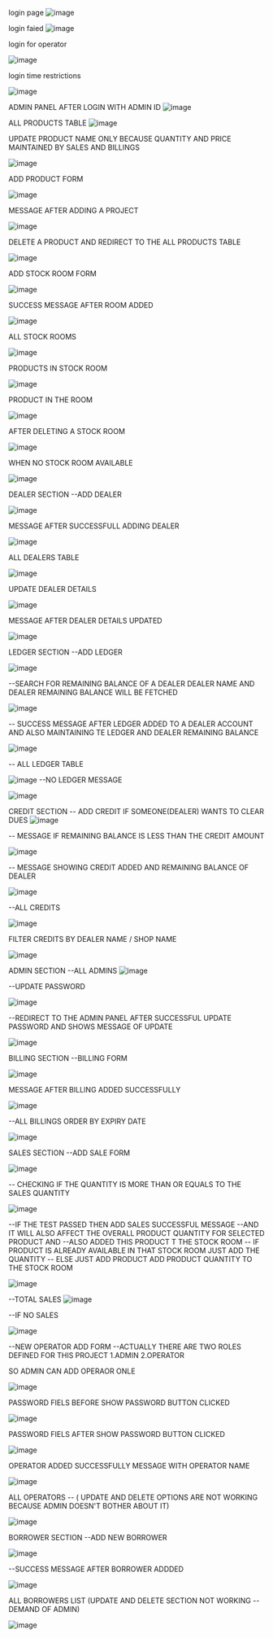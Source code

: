login page
![image](https://github.com/shivamShankhdhar/eadhakridhnaweb/assets/39639414/277880c0-fff8-4b52-b611-a49f00f93680)

login faied 
![image](https://github.com/shivamShankhdhar/eadhakridhnaweb/assets/39639414/0ca33679-98ac-4493-ab47-4fcdcde035e2)

login for operator

![image](https://github.com/shivamShankhdhar/eadhakridhnaweb/assets/39639414/43c11989-99ff-4a9f-8671-391d0d468caf)

login time restrictions

![image](https://github.com/shivamShankhdhar/eadhakridhnaweb/assets/39639414/0a1fdc02-e583-4862-a17a-f2b5ebd195ce)

ADMIN PANEL AFTER LOGIN WITH ADMIN ID
![image](https://github.com/shivamShankhdhar/eadhakridhnaweb/assets/39639414/a87e56b4-924b-4cb0-943d-79177cc24efb)

ALL PRODUCTS TABLE
![image](https://github.com/shivamShankhdhar/eadhakridhnaweb/assets/39639414/fdf6f357-4b28-424f-a7d5-3b54949249b8)

UPDATE PRODUCT NAME ONLY BECAUSE QUANTITY AND PRICE MAINTAINED BY SALES AND BILLINGS

![image](https://github.com/shivamShankhdhar/eadhakridhnaweb/assets/39639414/39d91a62-b762-40fe-a7b1-693a94836553)

ADD PRODUCT FORM

![image](https://github.com/shivamShankhdhar/eadhakridhnaweb/assets/39639414/7c11531a-c22a-4e32-ba8a-48cd72c15a4c)

MESSAGE AFTER ADDING A PROJECT

![image](https://github.com/shivamShankhdhar/eadhakridhnaweb/assets/39639414/4375d090-2f5d-47c1-8dab-07ad020fc46f)

DELETE A PRODUCT AND REDIRECT TO THE ALL PRODUCTS TABLE

![image](https://github.com/shivamShankhdhar/eadhakridhnaweb/assets/39639414/34270fcd-8823-47ed-8895-c5a901725821)

ADD STOCK ROOM FORM

![image](https://github.com/shivamShankhdhar/eadhakridhnaweb/assets/39639414/ea11f342-3522-4c75-952e-b70110168982)

SUCCESS MESSAGE AFTER ROOM ADDED

![image](https://github.com/shivamShankhdhar/eadhakridhnaweb/assets/39639414/e1ae52a3-1afb-4747-814b-f71794d131ac)

ALL STOCK ROOMS

![image](https://github.com/shivamShankhdhar/eadhakridhnaweb/assets/39639414/b0fac524-c7de-4f4f-bed8-2e5caf043784)

PRODUCTS IN STOCK ROOM

![image](https://github.com/shivamShankhdhar/eadhakridhnaweb/assets/39639414/98f4b344-4e1d-47d1-a353-905cb61a556e)

PRODUCT IN THE ROOM

![image](https://github.com/shivamShankhdhar/eadhakridhnaweb/assets/39639414/2f0c6ee6-ddde-4a47-97e7-c8d2e640560e)

AFTER DELETING A STOCK ROOM

![image](https://github.com/shivamShankhdhar/eadhakridhnaweb/assets/39639414/2d01440e-54b0-4c18-87e1-cf14fb3cd42b)


WHEN NO STOCK ROOM AVAILABLE

![image](https://github.com/shivamShankhdhar/eadhakridhnaweb/assets/39639414/7d22e151-bd80-47f9-9091-d86fab208b3b)


DEALER SECTION
--ADD DEALER

![image](https://github.com/shivamShankhdhar/eadhakridhnaweb/assets/39639414/1fcf32e8-18a4-4df2-bd93-b824fd36226c)


MESSAGE AFTER SUCCESSFULL ADDING DEALER

![image](https://github.com/shivamShankhdhar/eadhakridhnaweb/assets/39639414/432be734-fe98-4a56-9dff-8a38ea336031)


ALL DEALERS TABLE

![image](https://github.com/shivamShankhdhar/eadhakridhnaweb/assets/39639414/86931577-9ab8-44f5-9910-b06502d844a0)


UPDATE DEALER DETAILS

![image](https://github.com/shivamShankhdhar/eadhakridhnaweb/assets/39639414/d5e2b25f-e00e-4545-be9b-35c71aeded0c)

MESSAGE AFTER DEALER DETAILS UPDATED

![image](https://github.com/shivamShankhdhar/eadhakridhnaweb/assets/39639414/a74bc3dd-7347-45ae-99ca-00ebe6578928)

LEDGER SECTION
 --ADD LEDGER
 
 ![image](https://github.com/shivamShankhdhar/eadhakridhnaweb/assets/39639414/2e16c59e-33f3-4f8e-a7c8-f58387021940)

 --SEARCH FOR REMAINING BALANCE OF A DEALER DEALER NAME AND DEALER REMAINING BALANCE WILL BE FETCHED
 
 ![image](https://github.com/shivamShankhdhar/eadhakridhnaweb/assets/39639414/0d712df4-120f-446c-997a-653270d49651)
 
   -- SUCCESS MESSAGE AFTER LEDGER ADDED TO A DEALER ACCOUNT AND ALSO MAINTAINING TE LEDGER AND DEALER REMAINING BALANCE
   
   ![image](https://github.com/shivamShankhdhar/eadhakridhnaweb/assets/39639414/e4a15328-9d7e-45b9-95ca-048fed5e6525)

   -- ALL LEDGER TABLE
   
   ![image](https://github.com/shivamShankhdhar/eadhakridhnaweb/assets/39639414/ea6a78bc-1311-4e23-a171-b0a0f7fed89a)
   --NO LEDGER MESSAGE
   
   ![image](https://github.com/shivamShankhdhar/eadhakridhnaweb/assets/39639414/7cb80d6a-6e97-41c9-8e2a-ceeff190b2ce)
   
 CREDIT SECTION
   -- ADD CREDIT IF SOMEONE(DEALER) WANTS TO CLEAR DUES
     ![image](https://github.com/shivamShankhdhar/eadhakridhnaweb/assets/39639414/a1005986-75cd-4867-a842-01495cc0bab3)
   
   -- MESSAGE IF REMAINING BALANCE IS LESS THAN THE CREDIT AMOUNT
   
   ![image](https://github.com/shivamShankhdhar/eadhakridhnaweb/assets/39639414/e174f36b-6d7a-497a-b83e-3d237a2294e5)

  -- MESSAGE SHOWING CREDIT ADDED AND REMAINING BALANCE OF DEALER
  
  ![image](https://github.com/shivamShankhdhar/eadhakridhnaweb/assets/39639414/0bb3cf1b-3f35-4885-a9d3-e7c377d5bc80)
  
   --ALL CREDITS
   
   ![image](https://github.com/shivamShankhdhar/eadhakridhnaweb/assets/39639414/54e8d89e-8983-431f-8d11-de3880f28ee4)
   
   FILTER CREDITS BY DEALER NAME / SHOP NAME
   
   ![image](https://github.com/shivamShankhdhar/eadhakridhnaweb/assets/39639414/10d22f23-1e1d-4b67-b607-b6bd09b983d0)

ADMIN SECTION
--ALL ADMINS
![image](https://github.com/shivamShankhdhar/eadhakridhnaweb/assets/39639414/525e63f0-0c75-4027-b6ed-69065ee20679)

--UPDATE PASSWORD

![image](https://github.com/shivamShankhdhar/eadhakridhnaweb/assets/39639414/a5869b6f-02db-4411-a0e4-43cb531410fc)

--REDIRECT TO THE ADMIN PANEL AFTER SUCCESSFUL UPDATE PASSWORD AND SHOWS MESSAGE OF UPDATE

![image](https://github.com/shivamShankhdhar/eadhakridhnaweb/assets/39639414/a74edb92-ccf1-425b-8e2e-2076feba6196)

BILLING SECTION
--BILLING FORM

![image](https://github.com/shivamShankhdhar/eadhakridhnaweb/assets/39639414/5614cff9-65d0-491a-955a-276f3a850dec)

MESSAGE AFTER BILLING ADDED SUCCESSFULLY

![image](https://github.com/shivamShankhdhar/eadhakridhnaweb/assets/39639414/bcdeb9d8-0d58-48c6-9590-739a7e364ccb)

--ALL BILLINGS ORDER BY EXPIRY DATE

![image](https://github.com/shivamShankhdhar/eadhakridhnaweb/assets/39639414/0ff1f269-6ba1-432f-bc8c-ff48068c4dd9)

SALES SECTION
--ADD SALE FORM

![image](https://github.com/shivamShankhdhar/eadhakridhnaweb/assets/39639414/3afb65dd-43bf-491d-b297-6681efa8e893)

 -- CHECKING IF THE QUANTITY IS MORE THAN OR EQUALS TO THE SALES QUANTITY
 
 ![image](https://github.com/shivamShankhdhar/eadhakridhnaweb/assets/39639414/86ae81eb-0a4d-487d-bf2d-3d5aedf1bf50)

--IF THE TEST PASSED THEN ADD SALES SUCCESSFUL MESSAGE --AND IT WILL ALSO AFFECT THE OVERALL PRODUCT QUANTITY FOR SELECTED PRODUCT AND --ALSO ADDED THIS PRODUCT T THE STOCK ROOM -- IF PRODUCT IS ALREADY AVAILABLE IN THAT STOCK ROOM JUST ADD THE QUANTITY -- ELSE JUST ADD PRODUCT ADD PRODUCT QUANTITY TO THE STOCK ROOM

![image](https://github.com/shivamShankhdhar/eadhakridhnaweb/assets/39639414/b373bb69-ee21-49f4-ac29-d9e8f172e4bb)

--TOTAL SALES
![image](https://github.com/shivamShankhdhar/eadhakridhnaweb/assets/39639414/fbc9abcf-b037-464e-b21c-00115d9187e3)

--IF NO SALES

![image](https://github.com/shivamShankhdhar/eadhakridhnaweb/assets/39639414/76c296f3-036b-4025-b5d9-9f5a0e3826aa)

--NEW OPERATOR ADD FORM --ACTUALLY THERE ARE TWO ROLES DEFINED FOR THIS PROJECT
1.ADMIN
2.OPERATOR

SO ADMIN CAN ADD OPERAOR ONLE

![image](https://github.com/shivamShankhdhar/eadhakridhnaweb/assets/39639414/462babf1-9b48-4698-a630-1df0294d26f6)

PASSWORD FIELS BEFORE SHOW PASSWORD BUTTON CLICKED

![image](https://github.com/shivamShankhdhar/eadhakridhnaweb/assets/39639414/6bf939a1-f189-4c14-afa8-23a44f248421)

PASSWORD FIELS AFTER SHOW PASSWORD BUTTON CLICKED

![image](https://github.com/shivamShankhdhar/eadhakridhnaweb/assets/39639414/34f41c97-77ec-48b1-903e-1106c53b4d64)

OPERATOR ADDED SUCCESSFULLY MESSAGE WITH OPERATOR NAME

![image](https://github.com/shivamShankhdhar/eadhakridhnaweb/assets/39639414/b83f3505-1744-4c50-b408-e96af1af3e9f)


ALL OPERATORS -- ( UPDATE AND DELETE OPTIONS ARE NOT WORKING BECAUSE ADMIN DOESN'T BOTHER ABOUT IT)

![image](https://github.com/shivamShankhdhar/eadhakridhnaweb/assets/39639414/b41d252b-3c4b-4051-9fe8-137a90b6abda)

BORROWER SECTION
--ADD NEW BORROWER

![image](https://github.com/shivamShankhdhar/eadhakridhnaweb/assets/39639414/47c5f10b-65b6-40e6-85ed-e5ca68cb647d)

--SUCCESS MESSAGE AFTER BORROWER ADDDED

![image](https://github.com/shivamShankhdhar/eadhakridhnaweb/assets/39639414/6f843e10-d478-4fa4-8e12-cba51c93a385)

ALL BORROWERS LIST (UPDATE AND DELETE SECTION NOT WORKING -- DEMAND OF ADMIN)

![image](https://github.com/shivamShankhdhar/eadhakridhnaweb/assets/39639414/d786b4d5-60e6-4aee-a4f7-4388fa78c898)













